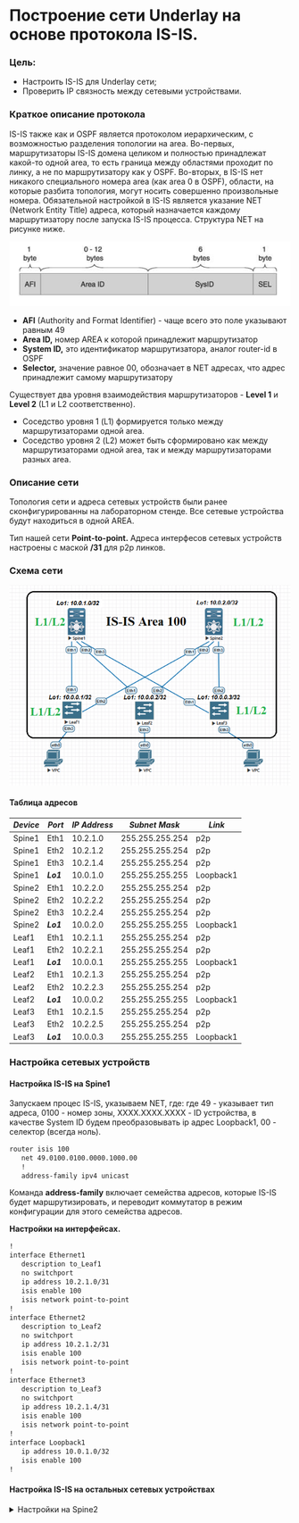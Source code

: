 # Построение сети Underlay на основе протокола IS-IS.
### Цель:
- Настроить IS-IS для Underlay сети;
- Проверить IP связность между сетевыми устройствами.
### Краткое описание протокола
IS-IS также как и OSPF является протоколом иерархическим, с возможностью разделения топологии на area. Во-первых, маршрутизаторы IS-IS домена целиком и полностью принадлежат какой-то одной area, то есть граница между областями проходит по линку, а не по маршрутизатору как у OSPF. Во-вторых, в IS-IS нет никакого специального номера area (как area 0 в OSPF), области, на которые разбита топология, могут носить совершенно произвольные номера.
Обязательной настройкой в IS-IS является указание NET (Network Entity Title) адреса, который назначается каждому маршрутизатору после запуска IS-IS процесса.
Структура NET на рисунке ниже.

![](https://github.com/Dmitriy5588/OTUS/blob/main/Underlay.%20IS-IS/NET%20%D0%B0%D0%B4%D1%80%D0%B5%D1%81.png)

 - __AFI__ (Authority and Format Identifier) - чаще всего это поле указывают равным 49
 - __Area ID,__ номер AREA к которой принадлежит маршрутизатор
 - __System ID,__ это идентификатор маршрутизатора, аналог router-id в OSPF
 - __Selector,__ значение равное 00, обозначает в NET адресах, что адрес принадлежит самому маршрутизатору

Существует два уровня взаимодействия маршрутизаторов - __Level 1__ и __Level 2__ (L1 и L2 соответственно).
- Соседство уровня 1 (L1) формируется только между маршрутизаторами одной area.
- Соседство уровня 2 (L2) может быть сформировано как между маршрутизаторами одной area, так и между маршрутизаторами разных area.
  
### Описание сети
Топология сети и адреса сетевых устройств были ранее сконфигурированны на лабораторном стенде.
Все сетевые устройства будут находиться в одной AREA.

Тип нашей сети __Point-to-point.__ Адреса интерфесов сетевых устройств настроены с маской __/31__ для p2p линков.
### Схема сети
![](https://github.com/Dmitriy5588/OTUS/blob/main/Underlay.%20IS-IS/IS-IS.png)
#### Таблица адресов

|_Device_|_Port_|_IP Address_|_Subnet_ _Mask_|_Link_
|---|---|---|---|---|
Spine1|Eth1|10.2.1.0|255.255.255.254|p2p
Spine1|Eth2|10.2.1.2|255.255.255.254|p2p
Spine1|Eth3|10.2.1.4|255.255.255.254|p2p
Spine1|*__Lo1__*|10.0.1.0|255.255.255.255|Loopback1
Spine2|Eth1|10.2.2.0|255.255.255.254|p2p
Spine2|Eth2|10.2.2.2|255.255.255.254|p2p
Spine2|Eth3|10.2.2.4|255.255.255.254|p2p
Spine2|*__Lo1__*|10.0.2.0|255.255.255.255|Loopback1
Leaf1|Eth1|10.2.1.1|255.255.255.254|p2p
Leaf1|Eth2|10.2.2.1|255.255.255.254|p2p
Leaf1|*__Lo1__*|10.0.0.1|255.255.255.255|Loopback1
Leaf2|Eth1|10.2.1.3|255.255.255.254|p2p
Leaf2|Eth2|10.2.2.3|255.255.255.254|p2p
Leaf2|*__Lo1__*|10.0.0.2|255.255.255.255|Loopback1
Leaf3|Eth1|10.2.1.5|255.255.255.254|p2p
Leaf3|Eth2|10.2.2.5|255.255.255.254|p2p
Leaf3|*__Lo1__*|10.0.0.3|255.255.255.255|Loopback1

### Настройка сетевых устройств
#### Настройка IS-IS на Spine1
Запускаем процес IS-IS, указываем NET, где:
где 49 - указывает тип адреса, 0100 - номер зоны, ХХХХ.ХХХХ.ХХХХ - ID устройства, в качестве System ID будем преобразовывать ip адрес Loopback1, 00 - селектор (всегда ноль).
```
router isis 100
   net 49.0100.0100.0000.1000.00
   !
   address-family ipv4 unicast
```
Команда __address-family__ включает семейства адресов, которые IS-IS будет маршрутизировать, и переводит коммутатор в режим конфигурации для этого семейства адресов.

__Настройки на интерфейсах.__
```
!
interface Ethernet1
   description to_Leaf1
   no switchport
   ip address 10.2.1.0/31
   isis enable 100
   isis network point-to-point
!
interface Ethernet2
   description to_Leaf2
   no switchport
   ip address 10.2.1.2/31
   isis enable 100
   isis network point-to-point
!
interface Ethernet3
   description to_Leaf3
   no switchport
   ip address 10.2.1.4/31
   isis enable 100
   isis network point-to-point
!
interface Loopback1
   ip address 10.0.1.0/32
   isis enable 100
!
```
#### Настройка IS-IS на остальных сетевых устройствах

<details>
  
<summary> Настройки на Spine2 </summary>

```
!
interface Ethernet1
   description to_Leaf1
   no switchport
   ip address 10.2.2.0/31
   isis enable 100
   isis network point-to-point
!
interface Ethernet2
   description to_Leaf2
   no switchport
   ip address 10.2.2.2/31
   isis enable 100
   isis network point-to-point
!
interface Ethernet3
   description to_Leaf3
   no switchport
   ip address 10.2.2.4/31
   isis enable 100
   isis network point-to-point
!
interface Loopback1
   ip address 10.0.2.0/32
   isis enable 100
!
ip routing
!
router isis 100
   net 49.0100.0100.0000.2000.00
   !
   address-family ipv4 unicast
!
end
Spine2#
```

<details>
  
<summary> Настройки на Leaf1 </summary>

```
!
interface Ethernet1
   description to_Spine1
   no switchport
   ip address 10.2.1.1/31
   isis enable 100
   isis network point-to-point
!
interface Ethernet2
   description to_Spine2
   no switchport
   ip address 10.2.2.1/31
   isis enable 100
   isis network point-to-point
!
interface Loopback1
   ip address 10.0.0.1/32
   isis enable 100
!
ip routing
!
router isis 100
   net 49.0100.0100.0000.0001.00
   !
   address-family ipv4 unicast
!
end
Leaf1#
```

<details>
  
<summary> Настройки на Leaf2 </summary>

```
!
interface Ethernet1
   description to_Spine1
   no switchport
   ip address 10.2.1.3/31
   isis enable 100
   isis network point-to-point
!
interface Ethernet2
   description to_Spine2
   no switchport
   ip address 10.2.2.3/31
   isis enable 100
   isis network point-to-point
!
interface Loopback1
   ip address 10.0.0.2/32
   isis enable 100
!
ip routing
!
router isis 100
   net 49.0100.0100.0000.0002.00
   !
   address-family ipv4 unicast
!
end
Leaf2#
```

<details>
  
<summary> Настройки на Leaf3 </summary>

```
!
interface Ethernet1
   description to_Spine1
   no switchport
   ip address 10.2.1.5/31
   isis enable 100
   isis network point-to-point
!
interface Ethernet2
   description to_Spine2
   no switchport
   ip address 10.2.2.5/31
   isis enable 100
   isis network point-to-point
!
interface Loopback1
   ip address 10.0.0.3/32
   isis enable 100
!
ip routing
!
router isis 100
   net 49.0100.0100.0000.0003.00
   !
   address-family ipv4 unicast
!
end
Leaf3#
```

